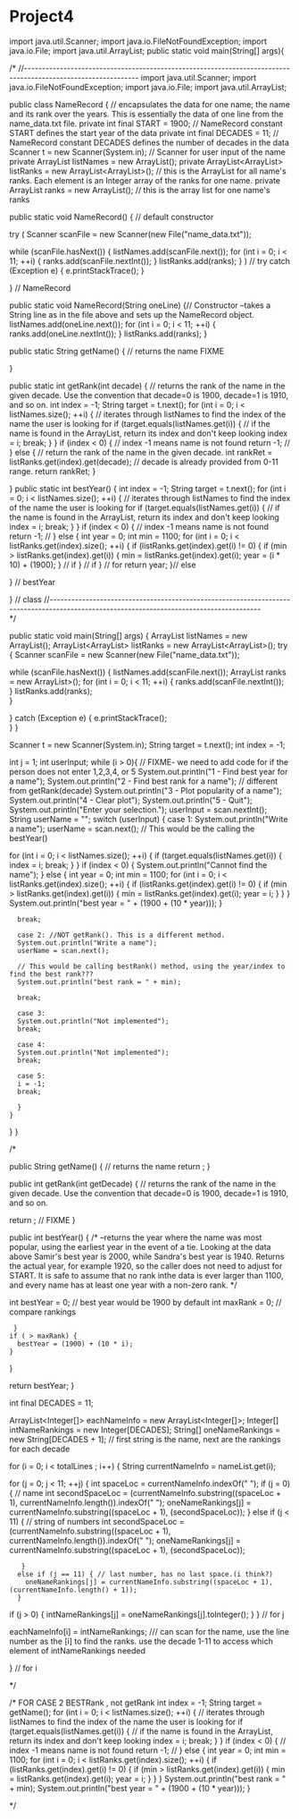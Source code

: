 # Project4
import java.util.Scanner;
import java.io.FileNotFoundException;
import java.io.File;
import java.util.ArrayList;
public static void main(String[] args){


/* 
//--------------------------------------------------------------------------------------------------------------
import java.util.Scanner;
import java.io.FileNotFoundException;
import java.io.File;
import java.util.ArrayList;

public class NameRecord { // encapsulates the data for one name; the name and its rank over the years. This is essentially the data of one line from the name_data.txt file.
   private int final START = 1900; // NameRecord constant START defines the start year of the data
   private int final DECADES = 11; // NameRecord constant DECADES defines the number of decades in the data
   Scanner t = new Scanner(System.in); // Scanner for user input of the name
   private ArrayList<String> listNames = new ArrayList<String>();
   private ArrayList<ArrayList<Integer>> listRanks = new ArrayList<ArrayList<Integer>>(); // this is the ArrayList for all name's ranks. Each element is an Integer array of the ranks for one name.
   private ArrayList<Integer> ranks = new ArrayList<Integer>(); // this is the array list for one name's ranks

  public static void NameRecord() { // default constructor

 try (
   Scanner scanFile = new Scanner(new File("name_data.txt"));

   while (scanFile.hasNext()) {
     listNames.add(scanFile.next());
        for (int i = 0; i < 11; ++i) {
             ranks.add(scanFile.nextInt());
         }
     listRanks.add(ranks);
   }
 ) // try
   catch (Exception e) {
       e.printStackTrace();
    }


  } // NameRecord

  public static void NameRecord(String oneLine) {//  Constructor –takes a String line as in the file above and sets up the NameRecord object.
      listNames.add(oneLine.next());
      for (int i = 0; i < 11; ++i) {
           ranks.add(oneLine.nextInt());
       }
   listRanks.add(ranks);
 }

  public static String getName() { // returns the name FIXME

  }

 public static int getRank(int decade)  { // returns the rank of the name in the given decade. Use the convention that decade=0 is 1900, decade=1 is 1910, and so on.
       int index = -1;
       String target = t.next();
  for (int i = 0; i < listNames.size(); ++i) { // iterates through listNames to find the index of the name the user is looking for
      if (target.equals(listNames.get(i)) { // if the name is found in the ArrayList, return its index and don't keep looking
          index = i;
          break;
      }
  }
  if (index < 0) { // index -1 means name is not found
     return -1; //
  }
  else { // return the rank of the name in the given decade.
     int rankRet = listRanks.get(index).get(decade); // decade is already provided from 0-11 range.
     return rankRet;
  }

  }
  public static int bestYear() {
        int index = -1;
       String target = t.next();
  for (int i = 0; i < listNames.size(); ++i) { // iterates through listNames to find the index of the name the user is looking for
      if (target.equals(listNames.get(i)) { // if the name is found in the ArrayList, return its index and don't keep looking
          index = i;
          break;
      }
  }
  if (index < 0) { // index -1 means name is not found
     return -1; //
  }
  else {
      int year = 0;
      int min = 1100;
      for (int i = 0; i < listRanks.get(index).size(); ++i) {
           if (listRanks.get(index).get(i) != 0) {
               if (min > listRanks.get(index).get(i)) {
                   min = listRanks.get(index).get(i);
                   year = (i * 10) + (1900);
               } // if
           } // if
      } // for
    return year;
  }// else

 } // bestYear

} // class
//-----------------------------------------------------------------------------------------------------------------------------------------                   
*/



public static void main(String[] args) {
      ArrayList<String> listNames = new ArrayList<String>();
      ArrayList<ArrayList<Integer>> listRanks = new ArrayList<ArrayList<Integer>>();
 try {
   Scanner scanFile = new Scanner(new File("name_data.txt"));
 
   while (scanFile.hasNext()) {
     listNames.add(scanFile.next());
     ArrayList<Integer> ranks = new ArrayList<Integer>>();
        for (int i = 0; i < 11; ++i) {
             ranks.add(scanFile.nextInt());                  
         }
         listRanks.add(ranks);                      
   }
 
   } catch (Exception e) {
       e.printStackTrace();                        
                      }
   } 
                               
Scanner t = new Scanner(System.in);
String target = t.next();
int index = -1;
  
  
int j = 1;
int userInput;
  while (i > 0){ // FIXME- we need to add code for if the person does not enter 1,2,3,4, or 5
    System.out.println("1 - Find best year for a name");
    System.out.println("2 - Find best rank for a name"); // different from getRank(decade)
    System.out.println("3 - Plot popularity of a name");
    System.out.println("4 - Clear plot");
    System.out.println("5 - Quit");
    System.out.println("Enter your selection.");
    userInput = scan.nextInt();
    String userName = "";
    switch (userInput) {
      case 1:
      System.out.println("Write a name");
      userName = scan.next();
      // This would be the calling the bestYear()
      
   for (int i = 0; i < listNames.size(); ++i) {
      if (target.equals(listNames.get(i)) {
          index = i;
          break;
       } 
    }
  if (index < 0) {
     System.out.println("Cannot find the name");
    }
  else {
      int year = 0; 
      int min = 1100;
      for (int i = 0; i < listRanks.get(index).size(); ++i) {
           if (listRanks.get(index).get(i) != 0) {
               if (min > listRanks.get(index).get(i)) {
                   min = listRanks.get(index).get(i);
                   year = i;
               }
            }
           }
        System.out.println("best year = " + (1900 + (10 * year)));
      }
      
      
      break;

      case 2: //NOT getRank(). This is a different method.
      System.out.println("Write a name");
      userName = scan.next();
      
      // This would be calling bestRank() method, using the year/index to find the best rank???
      System.out.println("best rank = " + min);
      
      break;

      case 3:
      System.out.println("Not implemented");
      break;

      case 4:
      System.out.println("Not implemented");
      break;

      case 5:
      i = -1;
      break;

      }
    }
  }
}


/*


public String getName() { // returns the name
 return ;
}

public int getRank(int getDecade) { // returns the rank of the name in the given decade. Use the convention that decade=0 is 1900, decade=1 is 1910, and so on. 




return ; // FIXME
}

public int bestYear() { /* –returns the year where the name was most popular, using the earliest year in the event of a tie. Looking at the data above Samir's best year is 2000, while Sandra's best year is 1940. Returns the actual year, for example 1920, so the caller does not need to adjust for START. It is safe to assume that no rank inthe data is ever larger than 1100, and every name has at least one year with a non-zero rank. */

int bestYear = 0; // best year would be 1900 by default
int maxRank = 0; // compare rankings
     
     }
    if ( > maxRank) {
      bestYear = (1900) + (10 * i);
    }
  }

return bestYear;
}

int final DECADES = 11; 

ArrayList<Integer[]> eachNameInfo = new ArrayList<Integer[]>;
Integer[] intNameRankings = new Integer[DECADES];
String[] oneNameRankings = new String[DECADES + 1]; // first string is the name, next are the rankings for each decade

for (i = 0; i < totalLines ; i++) { 
   String currentNameInfo = nameList.get(i);
   
                          
  for (j = 0; j < 11; ++j) { 
      int spaceLoc = currentNameInfo.indexOf(" ");
      if (j = 0) { // name
      int secondSpaceLoc = (currentNameInfo.substring((spaceLoc + 1),  currentNameInfo.length()).indexOf(" "); 
        oneNameRankings[j] = currentNameInfo.substring((spaceLoc + 1), (secondSpaceLoc)); 
      }
      else if (j < 11) { // string of numbers
      int secondSpaceLoc = (currentNameInfo.substring((spaceLoc + 1),  currentNameInfo.length()).indexOf(" "); 
        oneNameRankings[j] = currentNameInfo.substring((spaceLoc + 1), (secondSpaceLoc));  
        
       }
      else if (j == 11) { // last number, has no last space.(i think?)
        oneNameRankings[j] = currentNameInfo.substring((spaceLoc + 1), (currentNameInfo.length() + 1));            
      }
   
   if (j > 0) {
      intNameRankings[j] = oneNameRankings[j].toInteger();
   }
  } // for j
  
 eachNameInfo[i] = intNameRankings; /// can scan for the name, use the line number as the [i] to find the ranks. use the decade 1-11 to access which element of intNameRankings needed
  
 } // for i

*/


/*
FOR CASE 2 BESTRank , not getRank
 int index = -1;
       String target = getName();
  for (int i = 0; i < listNames.size(); ++i) { // iterates through listNames to find the index of the name the user is looking for
      if (target.equals(listNames.get(i)) { // if the name is found in the ArrayList, return its index and don't keep looking
          index = i;
          break;
      } 
  }
  if (index < 0) { // index -1 means name is not found
     return -1; // 
  }
  else {
      int year = 0; 
      int min = 1100;
      for (int i = 0; i < listRanks.get(index).size(); ++i) {
           if (listRanks.get(index).get(i) != 0) {
               if (min > listRanks.get(index).get(i)) {
                   min = listRanks.get(index).get(i);
                   year = i;
               }
           }
      }
      System.out.println("best rank = " + min);
      System.out.println("best year = " + (1900 + (10 * year)));
  }


*/
